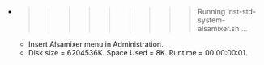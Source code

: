 * >>>>>>>>> Running inst-std-system-alsamixer.sh ...
  * Insert Alsamixer menu in Administration.
  * Disk size = 6204536K. Space Used = 8K. Runtime = 00:00:00:01.

